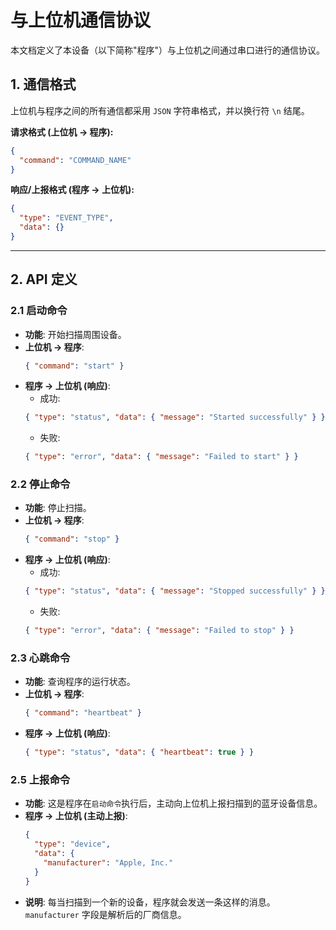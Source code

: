# 与上位机通信协议

本文档定义了本设备（以下简称"程序"）与上位机之间通过串口进行的通信协议。

## 1. 通信格式

上位机与程序之间的所有通信都采用 `JSON` 字符串格式，并以换行符 `\n` 结尾。

**请求格式 (上位机 -> 程序):**
```json
{
  "command": "COMMAND_NAME"
}
```

**响应/上报格式 (程序 -> 上位机):**
```json
{
  "type": "EVENT_TYPE",
  "data": {}
}
```

---

## 2. API 定义

### 2.1 启动命令

*   **功能**: 开始扫描周围设备。
*   **上位机 -> 程序**:
    ```json
    { "command": "start" }
    ```
*   **程序 -> 上位机 (响应)**:
    *   成功:
      ```json
      { "type": "status", "data": { "message": "Started successfully" } }
      ```
    *   失败:
      ```json
      { "type": "error", "data": { "message": "Failed to start" } }
      ```



### 2.2 停止命令

*   **功能**: 停止扫描。
*   **上位机 -> 程序**:
    ```json
    { "command": "stop" }
    ```
*   **程序 -> 上位机 (响应)**:
    *   成功:
      ```json
      { "type": "status", "data": { "message": "Stopped successfully" } }
      ```
    *   失败:
      ```json
      { "type": "error", "data": { "message": "Failed to stop" } }
      ```

### 2.3 心跳命令

*   **功能**: 查询程序的运行状态。
*   **上位机 -> 程序**:
    ```json
    { "command": "heartbeat" }
    ```
*   **程序 -> 上位机 (响应)**:
    ```json
    { "type": "status", "data": { "heartbeat": true } }
    ```

### 2.5 上报命令

*   **功能**: 这是程序在`启动命令`执行后，主动向上位机上报扫描到的蓝牙设备信息。
*   **程序 -> 上位机 (主动上报)**:
    ```json
    {
      "type": "device",
      "data": {
        "manufacturer": "Apple, Inc."
      }
    }
    ```
*   **说明**: 每当扫描到一个新的设备，程序就会发送一条这样的消息。`manufacturer` 字段是解析后的厂商信息。
